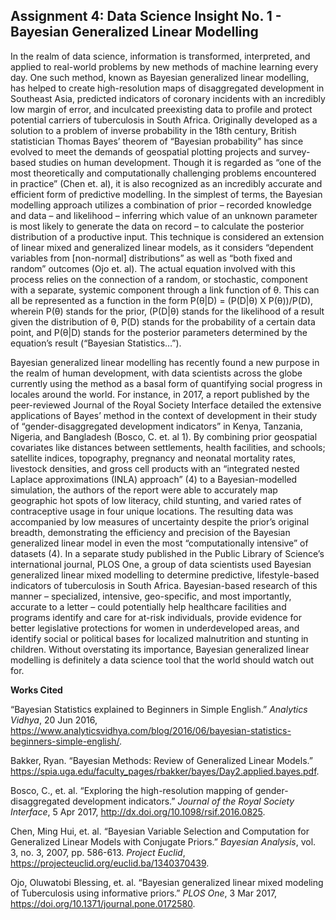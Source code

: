 ## Assignment 4: Data Science Insight No. 1 - Bayesian Generalized Linear Modelling

<div>In the realm of data science, information is transformed, interpreted, and applied to real-world problems by new methods of machine learning every day. One such method, known as Bayesian generalized linear modelling, has helped to create high-resolution maps of disaggregated development in Southeast Asia, predicted indicators of coronary incidents with an incredibly low margin of error, and inculcated preexisting data to profile and protect potential carriers of tuberculosis in South Africa. Originally developed as a solution to a problem of inverse probability in the 18th century, British statistician Thomas Bayes’ theorem of “Bayesian probability” has since evolved to meet the demands of geospatial plotting projects and survey-based studies on human development. Though it is regarded as “one of the most theoretically and computationally challenging problems encountered in practice” (Chen et. al), it is also recognized as an incredibly accurate and efficient form of predictive modelling. In the simplest of terms, the Bayesian modelling approach utilizes a combination of prior – recorded knowledge and data – and likelihood – inferring which value of an unknown parameter is most likely to generate the data on record – to calculate the posterior distribution of a productive input. This technique is considered an extension of linear mixed and generalized linear models, as it considers “dependent variables from [non-normal] distributions” as well as “both fixed and random” outcomes (Ojo et. al). The actual equation involved with this process relies on the connection of a random, or stochastic, component with a separate, systemic component through a link function of θ. This can all be represented as a function in the form P(θ|D) = (P(D|θ) X P(θ))/P(D), wherein P(θ) stands for the prior, (P(D|θ) stands for the likelihood of a result given the distribution of θ, P(D) stands for the probability of a certain data point, and P(θ|D) stands for the posterior parameters determined by the equation’s result (“Bayesian Statistics…”). 
 
 Bayesian generalized linear modelling has recently found a new purpose in the realm of human development, with data scientists across the globe currently using the method as a basal form of quantifying social progress in locales around the world. For instance, in 2017, a report published by the peer-reviewed Journal of the Royal Society Interface detailed the extensive applications of Bayes’ method in the context of development in their study of “gender-disaggregated development indicators” in Kenya, Tanzania, Nigeria, and Bangladesh (Bosco, C. et. al 1). By combining prior geospatial covariates like distances between settlements, health facilities, and schools; satellite indices, topography, pregnancy and neonatal mortality rates, livestock densities, and gross cell products with an “integrated nested Laplace approximations (INLA) approach” (4) to a Bayesian-modelled simulation, the authors of the report were able to accurately map geographic hot spots of low literacy, child stunting, and varied rates of contraceptive usage in four unique locations. The resulting data was accompanied by low measures of uncertainty despite the prior’s original breadth, demonstrating the efficiency and precision of the Bayesian generalized linear model in even the most “computationally intensive” of datasets (4). In a separate study published in the Public Library of Science’s international journal, PLOS One, a group of data scientists used Bayesian generalized linear mixed modelling to determine predictive, lifestyle-based indicators of tuberculosis in South Africa. Bayesian-based research of this manner – specialized, intensive, geo-specific, and most importantly, accurate to a letter – could potentially help healthcare facilities and programs identify and care for at-risk individuals, provide evidence for better legislative protections for women in underdeveloped areas, and identify social or political bases for localized malnutrition and stunting in children. Without overstating its importance, Bayesian generalized linear modelling is definitely a data science tool that the world should watch out for. </div>

**Works Cited**

“Bayesian Statistics explained to Beginners in Simple English.” *Analytics Vidhya*, 20 Jun 2016, https://www.analyticsvidhya.com/blog/2016/06/bayesian-statistics-beginners-simple-english/. 

Bakker, Ryan. “Bayesian Methods: Review of Generalized Linear Models.” https://spia.uga.edu/faculty_pages/rbakker/bayes/Day2.applied.bayes.pdf. 

Bosco, C., et. al. “Exploring the high-resolution mapping of gender-disaggregated development indicators.” *Journal of the Royal Society Interface*, 5 Apr 2017, http://dx.doi.org/10.1098/rsif.2016.0825. 

Chen, Ming Hui, et. al. “Bayesian Variable Selection and Computation for Generalized Linear Models with Conjugate Priors.” *Bayesian Analysis*, vol. 3, no. 3, 2007, pp. 586-613. *Project Euclid*, https://projecteuclid.org/euclid.ba/1340370439. 

Ojo, Oluwatobi Blessing, et. al. “Bayesian generalized linear mixed modeling of Tuberculosis using informative priors.” *PLOS One*, 3 Mar 2017, https://doi.org/10.1371/journal.pone.0172580. 
 
